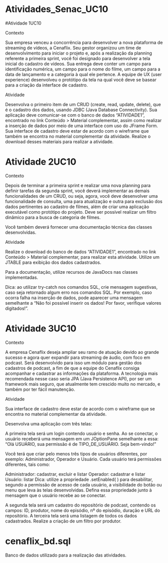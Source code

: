 # Atividades_Senac_UC10


#Atividade 1UC10

Contexto

Sua empresa venceu a concorrência para desenvolver a nova plataforma de streaming de vídeos, a Cenaflix. Seu gestor organizou um time de desenvolvimento para iniciar o projeto e, após a realização da planning referente a primeira sprint, você foi designado para desenvolver a tela inicial do cadastro de vídeos. Sua entrega deve conter um campo para identificação numérica, um campo para o nome do filme, um campo para a data de lançamento e a categoria à qual ele pertence. A equipe de UX (user experience) desenvolveu o protótipo da tela na qual você deve se basear para a criação da interface de cadastro.

 

Atividade

Desenvolva o primeiro item de um CRUD (create, read, update, delete), que é o cadastro dos dados, usando JDBC (Java Database Connectivity). Sua aplicação deve comunicar-se com o banco de dados “ATIVIDADE1”, encontrado no link Conteúdo > Material complementar, assim como realizar a inserção de dados por meio de uma interface com uso do JFrame Form. Sua interface de cadastro deve estar de acordo com o wireframe que também se encontra no material complementar da atividade. Realize o download desses materiais para realizar a atividade.


# Atividade 2UC10

Contexto

Depois de terminar a primeira sprint e realizar uma nova planning para definir tarefas da segunda sprint, você deverá implementar as demais funcionalidades de um CRUD, ou seja, agora, você deve desenvolver uma funcionalidade de consulta, uma para atualização e outra para exclusão dos dados pertinentes ao cadastro de filmes, além de criar uma aplicação executável como protótipo do projeto. Deve ser possível realizar um filtro dinâmico para a busca de categoria de filmes.

Você também deverá fornecer uma documentação técnica das classes desenvolvidas.

 

Atividade

Realize o download do banco de dados “ATIVIDADE1”, encontrado no link Conteúdo > Material complementar, para realizar esta atividade. Utilize um JTABLE para exibição dos dados cadastrados.

Para a documentação, utilize recursos de JavaDocs nas classes implementadas.

Dica: ao utilizar try-catch nos comandos SQL, crie mensagem sugestivas, caso seja retornado algum erro nos comandos SQL. Por exemplo, caso ocorra falha na inserção de dados, pode aparecer uma mensagem semelhante a “Não foi possível inserir os dados! Por favor, verifique valores digitados!”.



# Atividade 3UC10
Contexto

A empresa Cenaflix deseja ampliar seu ramo de atuação devido ao grande sucesso e agora quer expandir para streaming de áudio, com foco em podcast. Será desenvolvido para isso um módulo para gestão dos cadastros de podcast, a fim de que a equipe do Cenaflix consiga acompanhar e cadastrar as informações da plataforma. A tecnologia mais recomendada nesse caso seria JPA (Java Persistence API), por ser um framework mais seguro, que atualmente tem crescido muito no mercado, e também por ter fácil manutenção.

 

Atividade

Sua interface de cadastro deve estar de acordo com o wireframe que se encontra no material complementar da atividade.

Desenvolva uma aplicação com três telas:

A primeira tela será um login contendo usuário e senha. Ao se conectar, o usuário receberá uma mensagem em um JOptionPane semelhante a essa:
“Olá USUÁRIO, sua permissão é de TIPO_DE_USUÁRIO. Seja bem-vindo!”

Você terá que criar pelo menos três tipos de usuários diferentes, por exemplo: Administrador, Operador e Usuário. Cada usuário terá permissões diferentes, tais como:

Administrador: cadastrar, excluir e listar
Operador: cadastrar e listar
Usuário: listar
Dica: utilize a propriedade .setEnabled( ) para desabilitar, segundo a permissão de acesso de cada usuário, a visibilidade do botão ou menu que leva às telas desenvolvidas. Defina essa propriedade junto à mensagem que o usuário recebe ao se conectar.

A segunda tela será um cadastro do repositório de podcast, contendo os campos: ID, produtor, nome do episódio, nº do episódio, duração e URL do repositório.
A terceira tela será uma listagem de todos os dados cadastrados.
Realize a criação de um filtro por produtor.


# cenaflix_bd.sql
Banco de dados utilizado para a realização das atividades.
